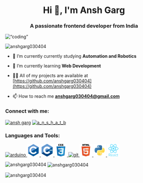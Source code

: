 <h1 align="center">Hi 👋, I'm Ansh Garg</h1>
<h3 align="center">A passionate frontend developer from India</h3>

<img src=“https://raw.githubusercontent.com/hasibul-hasan-shuvo/hasibul-hasan-shuvo/main/images/coding-boy.gif” alt=“coding” align=“right”>

<p align="left"> <img src="https://komarev.com/ghpvc/?username=anshgarg030404&label=Profile%20views&color=0e75b6&style=flat" alt="anshgarg030404" /> </p>

- 🔭 I’m currently currently studying **Automation and Robotics**

- 🌱 I’m currently learning **Web Development**

- 👨‍💻 All of my projects are available at [https://github.com/anshgarg030404](https://github.com/anshgarg030404)

- 📫 How to reach me **anshgarg030404@gmail.com**

<h3 align="left">Connect with me:</h3>
<p align="left">
<a href="https://linkedin.com/in/ansh garg" target="blank"><img align="center" src="https://raw.githubusercontent.com/rahuldkjain/github-profile-readme-generator/master/src/images/icons/Social/linked-in-alt.svg" alt="ansh garg" height="30" width="40" /></a>
<a href="https://instagram.com/a_n_s_h_a_t_b" target="blank"><img align="center" src="https://raw.githubusercontent.com/rahuldkjain/github-profile-readme-generator/master/src/images/icons/Social/instagram.svg" alt="a_n_s_h_a_t_b" height="30" width="40" /></a>
</p>

<h3 align="left">Languages and Tools:</h3>
<p align="left"> <a href="https://www.arduino.cc/" target="_blank" rel="noreferrer"> <img src="https://cdn.worldvectorlogo.com/logos/arduino-1.svg" alt="arduino" width="40" height="40"/> </a> <a href="https://www.cprogramming.com/" target="_blank" rel="noreferrer"> <img src="https://raw.githubusercontent.com/devicons/devicon/master/icons/c/c-original.svg" alt="c" width="40" height="40"/> </a> <a href="https://www.w3schools.com/cpp/" target="_blank" rel="noreferrer"> <img src="https://raw.githubusercontent.com/devicons/devicon/master/icons/cplusplus/cplusplus-original.svg" alt="cplusplus" width="40" height="40"/> </a> <a href="https://www.w3schools.com/css/" target="_blank" rel="noreferrer"> <img src="https://raw.githubusercontent.com/devicons/devicon/master/icons/css3/css3-original-wordmark.svg" alt="css3" width="40" height="40"/> </a> <a href="https://git-scm.com/" target="_blank" rel="noreferrer"> <img src="https://www.vectorlogo.zone/logos/git-scm/git-scm-icon.svg" alt="git" width="40" height="40"/> </a> <a href="https://www.w3.org/html/" target="_blank" rel="noreferrer"> <img src="https://raw.githubusercontent.com/devicons/devicon/master/icons/html5/html5-original-wordmark.svg" alt="html5" width="40" height="40"/> </a> <a href="https://www.python.org" target="_blank" rel="noreferrer"> <img src="https://raw.githubusercontent.com/devicons/devicon/master/icons/python/python-original.svg" alt="python" width="40" height="40"/> </a> <a href="https://reactjs.org/" target="_blank" rel="noreferrer"> <img src="https://raw.githubusercontent.com/devicons/devicon/master/icons/react/react-original-wordmark.svg" alt="react" width="40" height="40"/> </a> </p>

<p><img align="left" src="https://github-readme-stats.vercel.app/api/top-langs?username=anshgarg030404&show_icons=true&locale=en&layout=compact" alt="anshgarg030404" /></p>

<p>&nbsp;<img align="center" src="https://github-readme-stats.vercel.app/api?username=anshgarg030404&show_icons=true&locale=en" alt="anshgarg030404" /></p>

<p><img align="center" src="https://github-readme-streak-stats.herokuapp.com/?user=anshgarg030404&" alt="anshgarg030404" /></p>
